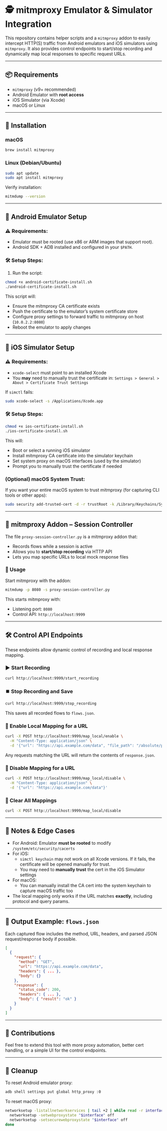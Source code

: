 # 🕵️ mitmproxy Emulator & Simulator Integration

This repository contains helper scripts and a `mitmproxy` addon to easily intercept HTTP(S) traffic from Android emulators and iOS simulators using `mitmproxy`. It also provides control endpoints to start/stop recording and dynamically map local responses to specific request URLs.

---

## 📦 Requirements

- `mitmproxy` (v9+ recommended)
- Android Emulator with **root access**
- iOS Simulator (via Xcode)
- macOS or Linux

---

## 🔧 Installation

### macOS

```bash
brew install mitmproxy
```

### Linux (Debian/Ubuntu)

```bash
sudo apt update
sudo apt install mitmproxy
```

Verify installation:

```bash
mitmdump --version
```

---

## 📱 Android Emulator Setup

### ⚠️ Requirements:
- Emulator must be rooted (use x86 or ARM images that support root).
- Android SDK + ADB installed and configured in your `$PATH`.

### 🛠️ Setup Steps:

1. Run the script:

```bash
chmod +x android-certificate-install.sh
./android-certificate-install.sh
```

This script will:
- Ensure the mitmproxy CA certificate exists
- Push the certificate to the emulator’s system certificate store
- Configure proxy settings to forward traffic to mitmproxy on host (`10.0.2.2:8080`)
- Reboot the emulator to apply changes

---

## 🍏 iOS Simulator Setup

### ⚠️ Requirements:
- `xcode-select` must point to an installed Xcode
- You **may** need to manually trust the certificate in:
  `Settings > General > About > Certificate Trust Settings`

If `simctl` fails:
```bash
sudo xcode-select -s /Applications/Xcode.app
```

### 🛠️ Setup Steps:

```bash
chmod +x ios-certificate-install.sh
./ios-certificate-install.sh
```

This will:
- Boot or select a running iOS simulator
- Install mitmproxy CA certificate into the simulator keychain
- Set system proxy on macOS interfaces (used by the simulator)
- Prompt you to manually trust the certificate if needed

### (Optional) macOS System Trust:

If you want your entire macOS system to trust mitmproxy (for capturing CLI tools or other apps):

```bash
sudo security add-trusted-cert -d -r trustRoot -k /Library/Keychains/System.keychain mitmproxy-ca-cert.crt
```

---

## 🧩 mitmproxy Addon – Session Controller

The file `proxy-session-controller.py` is a mitmproxy addon that:

- Records flows while a session is active
- Allows you to **start/stop recording** via HTTP API
- Lets you map specific URLs to local mock response files

### 🚀 Usage

Start mitmproxy with the addon:

```bash
mitmdump -p 8080 -s proxy-session-controller.py
```

This starts mitmproxy with:

- Listening port: `8080`
- Control API: `http://localhost:9999`

---

## 🛠️ Control API Endpoints

These endpoints allow dynamic control of recording and local response mapping.

### ▶️ Start Recording

```bash
curl http://localhost:9999/start_recording
```

### ⏹️ Stop Recording and Save

```bash
curl http://localhost:9999/stop_recording
```

This saves all recorded flows to `flows.json`.

### 🔁 Enable Local Mapping for a URL

```bash
curl -X POST http://localhost:9999/map_local/enable \
  -H "Content-Type: application/json" \
  -d '{"url": "https://api.example.com/data", "file_path": "/absolute/path/to/response.json"}'
```

Any requests matching the URL will return the contents of `response.json`.

### 🚫 Disable Mapping for a URL

```bash
curl -X POST http://localhost:9999/map_local/disable \
  -H "Content-Type: application/json" \
  -d '{"url": "https://api.example.com/data"}'
```

### 🔄 Clear All Mappings

```bash
curl -X POST http://localhost:9999/map_local/disable
```

---

## 📎 Notes & Edge Cases

- For Android: Emulator **must be rooted** to modify `/system/etc/security/cacerts`
- For iOS:
  - `simctl keychain` may not work on all Xcode versions. If it fails, the certificate will be opened manually for trust.
  - You may need to **manually trust** the cert in the iOS Simulator settings
- For macOS:
  - You can manually install the CA cert into the system keychain to capture macOS traffic too
- The local mapping only works if the URL matches **exactly**, including protocol and query params.

---

## 📂 Output Example: `flows.json`

Each captured flow includes the method, URL, headers, and parsed JSON request/response body if possible.

```json
[
  {
    "request": {
      "method": "GET",
      "url": "https://api.example.com/data",
      "headers": { ... },
      "body": {}
    },
    "response": {
      "status_code": 200,
      "headers": { ... },
      "body": { "result": "ok" }
    }
  }
]
```

---

## 🙌 Contributions

Feel free to extend this tool with more proxy automation, better cert handling, or a simple UI for the control endpoints.

---

## 🧼 Cleanup

To reset Android emulator proxy:

```bash
adb shell settings put global http_proxy :0
```

To reset macOS proxy:

```bash
networksetup -listallnetworkservices | tail +2 | while read -r interface; do
  networksetup -setwebproxystate "$interface" off
  networksetup -setsecurewebproxystate "$interface" off
done
```
